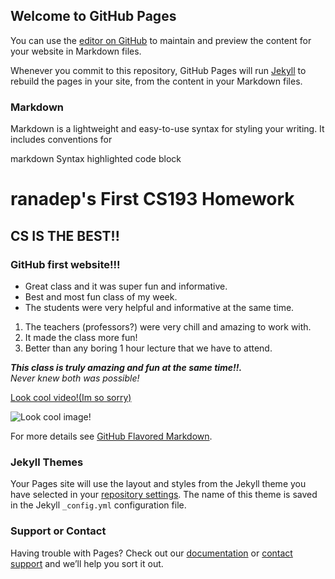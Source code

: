 ## Welcome to GitHub Pages

You can use the [editor on GitHub](https://github.com/kalutes/CS193_Fall18_Lab1/edit/master/index.md) to maintain and preview the content for your website in Markdown files.

Whenever you commit to this repository, GitHub Pages will run [Jekyll](https://jekyllrb.com/) to rebuild the pages in your site, from the content in your Markdown files.

### Markdown

Markdown is a lightweight and easy-to-use syntax for styling your writing. It includes conventions for

markdown
Syntax highlighted code block

# ranadep's First CS193 Homework
## CS IS THE BEST!!
### GitHub first website!!!



- Great class and it was super fun and informative.
- Best and most fun class of my week.
- The students were very helpful and informative at the same time.


1. The teachers (professors?) were very chill and amazing to work with.
2. It made the class more fun!
3. Better than any boring 1 hour lecture that we have to attend.

***This class is truly amazing and fun at the same time!!.***  
_Never knew both was possible!_ 



[Look cool video!(Im so sorry)](https://www.youtube.com/watch?v=dQw4w9WgXcQ)


![Look cool image!](https://github.com/Purdue-CS193/homework-0-ranadep/assets/143107549/8b8d3d8c-07d5-4005-a776-eaed5cc3e199)



For more details see [GitHub Flavored Markdown](https://guides.github.com/features/mastering-markdown/).

### Jekyll Themes

Your Pages site will use the layout and styles from the Jekyll theme you have selected in your [repository settings](https://github.com/kalutes/CS193_Fall18_Lab1/settings). The name of this theme is saved in the Jekyll `_config.yml` configuration file.

### Support or Contact

Having trouble with Pages? Check out our [documentation](https://help.github.com/categories/github-pages-basics/) or [contact support](https://github.com/contact) and we’ll help you sort it out.
